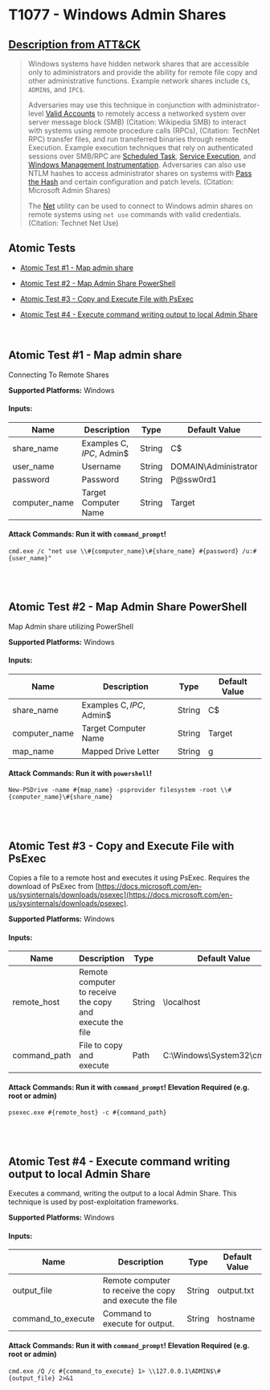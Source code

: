 # T1077 - Windows Admin Shares
## [Description from ATT&CK](https://attack.mitre.org/wiki/Technique/T1077)
<blockquote>Windows systems have hidden network shares that are accessible only to administrators and provide the ability for remote file copy and other administrative functions. Example network shares include <code>C$</code>, <code>ADMIN$</code>, and <code>IPC$</code>. 

Adversaries may use this technique in conjunction with administrator-level [Valid Accounts](https://attack.mitre.org/techniques/T1078) to remotely access a networked system over server message block (SMB) (Citation: Wikipedia SMB) to interact with systems using remote procedure calls (RPCs), (Citation: TechNet RPC) transfer files, and run transferred binaries through remote Execution. Example execution techniques that rely on authenticated sessions over SMB/RPC are [Scheduled Task](https://attack.mitre.org/techniques/T1053), [Service Execution](https://attack.mitre.org/techniques/T1035), and [Windows Management Instrumentation](https://attack.mitre.org/techniques/T1047). Adversaries can also use NTLM hashes to access administrator shares on systems with [Pass the Hash](https://attack.mitre.org/techniques/T1075) and certain configuration and patch levels. (Citation: Microsoft Admin Shares)

The [Net](https://attack.mitre.org/software/S0039) utility can be used to connect to Windows admin shares on remote systems using <code>net use</code> commands with valid credentials. (Citation: Technet Net Use)</blockquote>

## Atomic Tests

- [Atomic Test #1 - Map admin share](#atomic-test-1---map-admin-share)

- [Atomic Test #2 - Map Admin Share PowerShell](#atomic-test-2---map-admin-share-powershell)

- [Atomic Test #3 - Copy and Execute File with PsExec](#atomic-test-3---copy-and-execute-file-with-psexec)

- [Atomic Test #4 - Execute command writing output to local Admin Share](#atomic-test-4---execute-command-writing-output-to-local-admin-share)


<br/>

## Atomic Test #1 - Map admin share
Connecting To Remote Shares

**Supported Platforms:** Windows


#### Inputs:
| Name | Description | Type | Default Value | 
|------|-------------|------|---------------|
| share_name | Examples C$, IPC$, Admin$ | String | C$|
| user_name | Username | String | DOMAIN\Administrator|
| password | Password | String | P@ssw0rd1|
| computer_name | Target Computer Name | String | Target|


#### Attack Commands: Run it with `command_prompt`! 
```
cmd.exe /c "net use \\#{computer_name}\#{share_name} #{password} /u:#{user_name}"
```






<br/>
<br/>

## Atomic Test #2 - Map Admin Share PowerShell
Map Admin share utilizing PowerShell

**Supported Platforms:** Windows


#### Inputs:
| Name | Description | Type | Default Value | 
|------|-------------|------|---------------|
| share_name | Examples C$, IPC$, Admin$ | String | C$|
| computer_name | Target Computer Name | String | Target|
| map_name | Mapped Drive Letter | String | g|


#### Attack Commands: Run it with `powershell`! 
```
New-PSDrive -name #{map_name} -psprovider filesystem -root \\#{computer_name}\#{share_name}
```






<br/>
<br/>

## Atomic Test #3 - Copy and Execute File with PsExec
Copies a file to a remote host and executes it using PsExec. Requires the download of PsExec from [https://docs.microsoft.com/en-us/sysinternals/downloads/psexec](https://docs.microsoft.com/en-us/sysinternals/downloads/psexec).

**Supported Platforms:** Windows


#### Inputs:
| Name | Description | Type | Default Value | 
|------|-------------|------|---------------|
| remote_host | Remote computer to receive the copy and execute the file | String | \\localhost|
| command_path | File to copy and execute | Path | C:\Windows\System32\cmd.exe|


#### Attack Commands: Run it with `command_prompt`!  Elevation Required (e.g. root or admin) 
```
psexec.exe #{remote_host} -c #{command_path}
```






<br/>
<br/>

## Atomic Test #4 - Execute command writing output to local Admin Share
Executes a command, writing the output to a local Admin Share.
This technique is used by post-exploitation frameworks.

**Supported Platforms:** Windows


#### Inputs:
| Name | Description | Type | Default Value | 
|------|-------------|------|---------------|
| output_file | Remote computer to receive the copy and execute the file | String | output.txt|
| command_to_execute | Command to execute for output. | String | hostname|


#### Attack Commands: Run it with `command_prompt`!  Elevation Required (e.g. root or admin) 
```
cmd.exe /Q /c #{command_to_execute} 1> \\127.0.0.1\ADMIN$\#{output_file} 2>&1
```






<br/>
